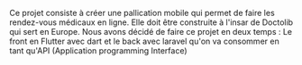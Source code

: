 Ce projet consiste à créer une pallication mobile qui permet de faire les rendez-vous médicaux en ligne. Elle doit être construite à l'insar de Doctolib qui sert en Europe. 
Nous avons décidé de faire ce projet en deux temps : 
Le front en Flutter avec dart et 
le back avec laravel qu'on va consommer en tant qu'API (Application programming Interface)
